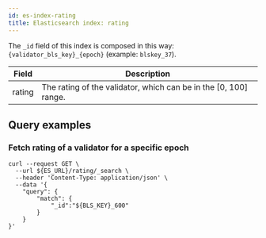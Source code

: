```yaml
---
id: es-index-rating
title: Elasticsearch index: rating
---
```


The `_id` field of this index is composed in this way: `{validator_bls_key}_{epoch}` (example: `blskey_37`).


| Field     | Description                                                      |
|-----------|------------------------------------------------------------------|
| rating    | The rating of the validator, which can be in the [0, 100] range. |


## Query examples

### Fetch rating of a validator for a specific epoch

```
curl --request GET \
  --url ${ES_URL}/rating/_search \
  --header 'Content-Type: application/json' \
  --data '{
	"query": {
		"match": {
			"_id":"${BLS_KEY}_600"
		}
	}
}'
```